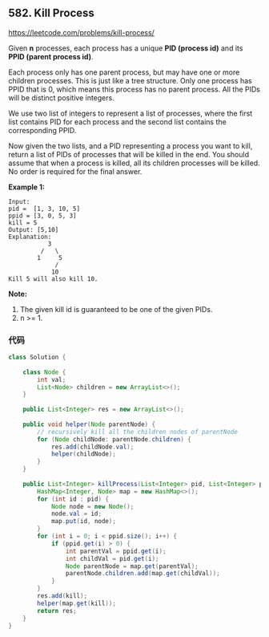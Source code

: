 ## 582. Kill Process

https://leetcode.com/problems/kill-process/

Given **n** processes, each process has a unique **PID (process id)** and its **PPID (parent process id)**.

Each process only has one parent process, but may have one or more children processes. This is just like a tree structure. Only one process has PPID that is 0, which means this process has no parent process. All the PIDs will be distinct positive integers.

We use two list of integers to represent a list of processes, where the first list contains PID for each process and the second list contains the corresponding PPID.

Now given the two lists, and a PID representing a process you want to kill, return a list of PIDs of processes that will be killed in the end. You should assume that when a process is killed, all its children processes will be killed. No order is required for the final answer.

**Example 1:**

```
Input: 
pid =  [1, 3, 10, 5]
ppid = [3, 0, 5, 3]
kill = 5
Output: [5,10]
Explanation: 
           3
         /   \
        1     5
             /
            10
Kill 5 will also kill 10.
```

**Note:**

1. The given kill id is guaranteed to be one of the given PIDs.
2. n >= 1.

### 代码

```java
class Solution {
    
    class Node {
        int val;
        List<Node> children = new ArrayList<>();
    }
    
    public List<Integer> res = new ArrayList<>();
    
    public void helper(Node parentNode) { 
        // recursively kill all the children nodes of parentNode
        for (Node childNode: parentNode.children) {
            res.add(childNode.val);
            helper(childNode);
        }
    }
    
    public List<Integer> killProcess(List<Integer> pid, List<Integer> ppid, int kill) {
        HashMap<Integer, Node> map = new HashMap<>();
        for (int id : pid) {
            Node node = new Node();
            node.val = id;
            map.put(id, node);
        }
        for (int i = 0; i < ppid.size(); i++) {
            if (ppid.get(i) > 0) {
                int parentVal = ppid.get(i);
                int childVal = pid.get(i);
                Node parentNode = map.get(parentVal);
                parentNode.children.add(map.get(childVal));
            }
        }
        res.add(kill);
        helper(map.get(kill));
        return res;
    }
}
```

